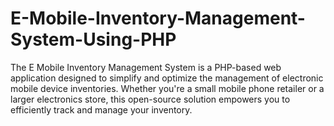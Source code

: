 # E-Mobile-Inventory-Management-System-Using-PHP
The E Mobile Inventory Management System is a PHP-based web application designed to simplify and optimize the management of electronic mobile device inventories. Whether you're a small mobile phone retailer or a larger electronics store, this open-source solution empowers you to efficiently track and manage your inventory.
